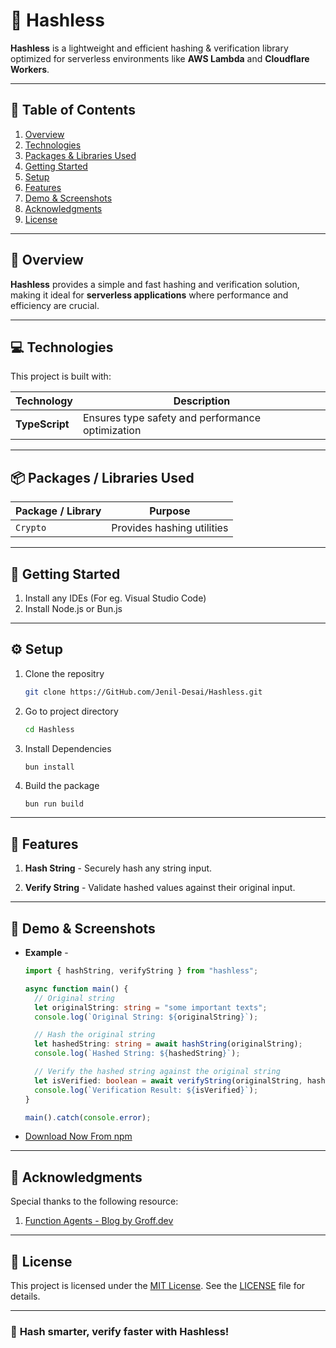 # 🔐 Hashless

**Hashless** is a lightweight and efficient hashing & verification library optimized for serverless environments like **AWS Lambda** and **Cloudflare Workers**.

---

## 📑 Table of Contents

1. [Overview](#-overview)
2. [Technologies](#-technologies)
3. [Packages & Libraries Used](#-packages--libraries-used)
4. [Getting Started](#-getting-started)
5. [Setup](#-setup)
6. [Features](#-features)
7. [Demo & Screenshots](#-demo--screenshots)
8. [Acknowledgments](#-acknowledgments)
9. [License](#-license)

---

## 🌟 Overview

**Hashless** provides a simple and fast hashing and verification solution, making it ideal for **serverless applications** where performance and efficiency are crucial.

---

## 💻 Technologies

This project is built with:

| Technology     | Description                                      |
| -------------- | ------------------------------------------------ |
| **TypeScript** | Ensures type safety and performance optimization |

---

## 📦 Packages / Libraries Used

| Package / Library | Purpose                    |
| ----------------- | -------------------------- |
| `Crypto`          | Provides hashing utilities |

---

## 🚀 Getting Started

1. Install any IDEs (For eg. Visual Studio Code)
2. Install Node.js or Bun.js

---

## ⚙️ Setup

1. Clone the repositry
   ```bash
   git clone https://GitHub.com/Jenil-Desai/Hashless.git
   ```
2. Go to project directory
   ```bash
   cd Hashless
   ```
3. Install Dependencies
   ```bash
   bun install
   ```
4. Build the package
   ```
   bun run build
   ```

---

## 🎯 Features

1. **Hash String** - Securely hash any string input.

2. **Verify String** - Validate hashed values against their original input.

---

## 🔗 Demo & Screenshots

- **Example** -

  ```typescript
  import { hashString, verifyString } from "hashless";

  async function main() {
    // Original string
    let originalString: string = "some important texts";
    console.log(`Original String: ${originalString}`);

    // Hash the original string
    let hashedString: string = await hashString(originalString);
    console.log(`Hashed String: ${hashedString}`);

    // Verify the hashed string against the original string
    let isVerified: boolean = await verifyString(originalString, hashedString);
    console.log(`Verification Result: ${isVerified}`);
  }

  main().catch(console.error);
  ```

- [Download Now From npm](https://www.npmjs.com/package/hashless)

---

## 🙏 Acknowledgments

Special thanks to the following resource:

1. [Function Agents - Blog by Groff.dev](https://www.groff.dev/blog/function-agents)

---

## 📜 License

This project is licensed under the [MIT License](LICENSE). See the [LICENSE](LICENSE) file for details.

---

### 🔐 **Hash smarter, verify faster with Hashless!**
